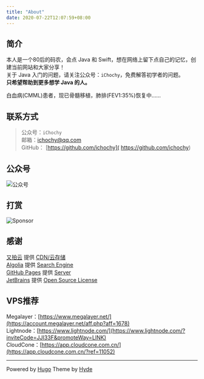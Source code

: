 ```yaml
---
title: "About"
date: 2020-07-22T12:07:59+08:00
---
```


## 简介  
本人是一个80后的码农，会点 Java 和 Swift，想在网络上留下点自己的记忆，创建当前网站和大家分享！  
关于 Java 入门的问题，请关注公众号：`iChochy`，免费解答初学者的问题。  
**只希望帮助到更多想学 Java 的人。**   

白血病(CMML)患者，现已骨髓移植，肺排(FEV1:35%)恢复中……   

## 联系方式  
> 公众号：`iChochy`  
> 邮箱：[ichochy@qq.com](mailto:ichochy@qq.com)  
> GitHub： [https://github.com/ichochy]( https://github.com/ichochy)

## 公众号    
![公众号](https://ichochy.com/wx.jpg)

## 打赏    
![Sponsor](https://ichochy.com/sponsor.jpg)

## 感谢  
[又拍云](https://console.upyun.com/register/?invite=r1z6aWlRt) 提供 [CDN/云存储](https://console.upyun.com/register/?invite=r1z6aWlRt)   
[Algolia](https://www.algolia.com/) 提供 [Search Engine](https://www.algolia.com/)  
[GitHub Pages](https://pages.github.com/) 提供 [Server](https://pages.github.com/)  
[JetBrains](https://www.jetbrains.com/) 提供 [Open Source License](https://www.jetbrains.com/shop/eform/opensource)  

## VPS推荐
Megalayer：[https://www.megalayer.net/](https://account.megalayer.net/aff.php?aff=1678)  
Lightnode：[https://www.lightnode.com/](https://www.lightnode.com/?inviteCode=JJI33F&promoteWay=LINK)  
CloudCone：[https://app.cloudcone.com.cn/](https://app.cloudcone.com.cn/?ref=11052)

---

Powered by [Hugo](https://gohugo.io) Theme by [Hyde](https://themes.gohugo.io/hyde/)
